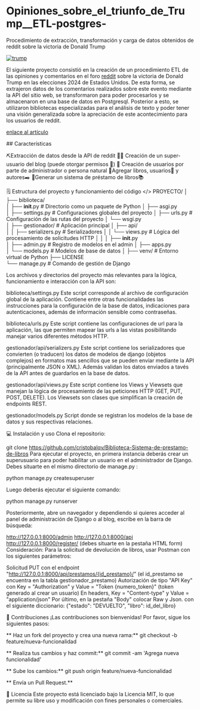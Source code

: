 # Opiniones_sobre_el_triunfo_de_Trump__ETL-postgres-
Procedimiento de extracción, transformación y carga de datos obtenidos de reddit sobre la victoria de Donald Trump

[![trump](trump "trump")](https://github.com/cristobalqv/Opiniones_sobre_el_triunfo_de_Trump__ETL-postgres-/blob/main/reddit/varios/1.png "trump")

El siguiente proyecto consistió en la creación de un procedimiento ETL de las opiniones y comentarios en el foro [reddit](https://www.reddit.com/ "reddit") sobre la victoria de Donald Trump en las elecciones 2024 de Estados Unidos. De esta forma, se extrajeron datos de los comentarios realizados sobre este evento mediante la API del sitio web, se transformaron para poder procesarlos y se almacenaron en una base de datos en Postgresql. Posterior a esto, se utilizaron bibliotecas especializadas para el análisis de texto y poder tener una visión generalizada sobre la apreciación de este acontecimiento para los usuarios de reddit.

[enlace al artículo](https://www.reddit.com/r/politics/comments/1gl0ty4/america_will_regret_its_decision_to_reelect/ "enlace al artículo")

️## Características

⛏️Extracción de datos desde la API de reddit
👮‍♂️ Creación de un super-usuario del blog (puede otorgar permisos 🔑)
👤 Creación de usuarios por parte de administrador o persona natural
📙Agregar libros, usuarios👤 y autores✒️
🔄Generar un sistema de préstamo de libros📚


🗒️ Estructura del proyecto y funcionamiento del código </>
PROYECTO/
│
├── biblioteca/                           
│         ├── __init__.py                   # Directorio como un paquete de Python
│         ├── asgi.py             
│         ├── settings.py                 # Configuraciones globales del proyecto
│         ├── urls.py                        # Configuración de las rutas del proyecto
│         └── wsgi.py                
│
├── gestionador/                         # Aplicación principal
│         ├── api/   
│         │       ├── serializers.py    # Serializadores
│         │       └── views.py           # Lógica del procesamiento de solicitudes HTTP
│         │ 
│         ├── __init__.py            
│         ├── admin.py                   # Registro de modelos en el admin
│         ├── apps.py                      
│         └── models.py                 # Modelos de base de datos
│
├── venv/                                    # Entorno virtual de Python
├── LICENSE                     
└── manage.py                           # Comando de gestión de Django

Los archivos y directorios del proyecto más relevantes para la lógica, funcionamiento e interacción con la API son:

biblioteca/settings.py Este script corresponde al archivo de configuración global de la aplicación. Contiene entre otras funcionalidades las instrucciones para la configuración de la base de datos, indicaciones para autenticaciones, además de información sensible como contraseñas.

biblioteca/urls.py Este script contiene las configuraciones de url para la aplicación, las que permiten mapear las urls a las vistas posibilitando manejar varios diferentes métodos HTTP.

gestionador/api/serializers.py Este script contiene los serializadores que convierten (o traducen) los datos de modelos de django (objetos complejos) en formatos mas sencillos que se pueden enviar mediante la API (principalmente JSON o XML). Además validan los datos enviados a tavés de la API antes de guardarlos en la base de datos.

gestionador/api/views.py Este script contiene los Views y Viewsets que manejan la lógica de procesamiento de las peticiones HTTP (GET, PUT, POST, DELETE). Los Viewsets son clases que simplifican la creación de endpoints REST.

gestionador/models.py Script donde se registran los modelos de la base de datos y sus respectivas relaciones.



💻 Instalación y uso
Clona el repositorio:

git clone https://github.com/cristobalqv/Biblioteca-Sistema-de-prestamo-de-libros
Para ejecutar el proyecto, en primera instancia deberás crear un superusuario para poder habilitar un usuario en el administrador de Django. Debes situarte en el mismo directorio de manage.py :

python manage.py createsuperuser

Luego deberás ejecutar el siguiente comando:

python manage.py runserver

Posteriormente, abre un navegador y dependiendo si quieres acceder al panel de administración de Django o al blog, escribe en la barra de búsqueda:

http://127.0.0.1:8000/admin
http://127.0.0.1:8000/api
http://127.0.0.1:8000/register/ (debes situarte en la pestaña HTML form)
Consideración: Para la solicitud de devolución de libros, usar Postman con los siguientes parámetros:

Solicitud PUT con el endpoint "http://127.0.0.1:8000/api/prestamos/{id_prestamo}/" (el id_prestamo se encuentra en la tabla gestionador_prestamo)
Autorización de tipo "API Key" con Key = "Authorization" y Value = "Token {numero_token}" (token generado al crear un usuario)
En headers, Key = "Content-type" y Value = "application/json"
Por último, en la pestaña "Body" colocar Raw y Json. con el siguiente diccionario: {"estado": "DEVUELTO", "libro": id_del_libro}


🤝 Contribuciones
¡Las contribuciones son bienvenidas! Por favor, sigue los siguientes pasos:

** Haz un fork del proyecto y crea una nueva rama:**
git checkout -b feature/nueva-funcionalidad

** Realiza tus cambios y haz commit:**
git commit -am 'Agrega nueva funcionalidad'

** Sube los cambios:**
git push origin feature/nueva-funcionalidad

** Envía un Pull Request.**


📜 Licencia
Este proyecto está licenciado bajo la Licencia MIT, lo que permite su libre uso y modificación con fines personales o comerciales.